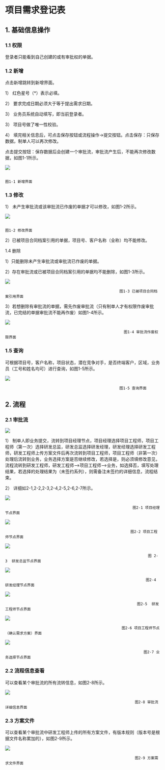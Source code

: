 # 项目需求登记表

## 1. 基础信息操作

### 1.1  权限

登录者只能看到自己创建的或有审批权的单据。

### 1.2   新增

点击新增跳转到新增界面。

1） 红色星号（\*）表示必填。

2） 要求完成日期必须大于等于提出需求日期。

3） 业务员系统自动填写，即当前登录者。

3） 项目号做了唯一性校验。

4） 填完相关信息后，可点击保存按钮或流程操作-&gt;提交按钮。点击保存：只保存数据，制单人可以再次修改。

点击提交按钮：保存数据后会创建一个审批流，审批流产生后，不能再次修改数据，如图1-1所示。

![](../.gitbook/assets/image%20%2865%29.png)

                                                                            图1-1 新增界面

### 1.3   修改

1） 未产生审批流或该审批流已作废的单据才可以修改，如图1-2所示。

![](../.gitbook/assets/image%20%2860%29.png)

                                                                           图1-2 修改界面

2）已被项目合同档案引用的单据，项目号、客户名称（全称）均不能修改。

1.4   删除

1）只能删除未产生审批流或审批流已作废的单据。

2）存在审批流或已被项目合同档案引用的单据均不能删除，如图1-3所示。

![](../.gitbook/assets/image%20%2811%29.png)

                                                        图1-3 已被项目合同档案引用界面

3）若想删除有审批流的单据，需先作废审批流（只有制单人才有权限作废审批流，已完结的单据审批流不能再作废）如图1-4所示。

![](../.gitbook/assets/image%20%2814%29.png)

                                                          图1-4 审批流作废权限界面

### 1.5   查询

可根据项目号，客户名称，项目状态，潜在竞争对手，是否终端客户，区域，业务员（工号和姓名均可）进行查询，如图1-5所示。

![](../.gitbook/assets/image%20%2861%29.png)

                                                        图1-5 查询界面

## 2. 流程

### 2.1  审批流

![](../.gitbook/assets/image%20%2855%29.png)

1）  制单人即业务提交，流转到项目经理节点，项目经理选择项目工程师，项目工程师（第一次）选择研发总监，研发总监选择研发经理，研发经理选择研发工程师，研发工程师上传方案文件后再次流转到项目工程师，项目工程师（非第一次）处理后流转到业务，业务选择方案是否继续修改，若选择是，则必须填修改意见，流程流转到研发工程师，研发工程师—&gt;项目工程师—&gt;业务，如选择否，填写处理结果，若选择的处理结果为（未签约系列），则需备注未签约的详细信息，流程结束。

2）  详细如2-1,2-2,2-3,2-4,2-5,2-6,2-7所示。

![](../.gitbook/assets/image%20%2818%29.png)

                                                              图2-1 项目经理节点界面

![](../.gitbook/assets/image%20%2849%29.png)

                                                             图2-2 项目工程师节点界面


![](../.gitbook/assets/image%20%2830%29.png)

                                                                     图 2-3  研发总监节点界面

![](../.gitbook/assets/image%20%2852%29.png)

                                                                    图2-4  研发经理节点界面

![](../.gitbook/assets/image%20%2862%29.png)

                                                                图2-5  研发工程师节点界面

![](../.gitbook/assets/image%20%2834%29.png)

                                                         图2-6 项目工程师节点（确认需求方案）界面

![](../.gitbook/assets/image%20%2848%29.png)

                                                                   图2-7 业务选择节点界面

### 2.2 流程信息查看

可以查看某个审批流的所有流转信息，如图2-8所示。

![](../.gitbook/assets/image%20%2870%29.png)

                                                               图2-8 审批流详细信息界面

### 2.3   方案文件

可以查看某个审批流中研发工程师上传的所有方案文件，有版本规则（版本号是根据文件名称累加的），如图2-9所示。

![](../.gitbook/assets/image%20%2842%29.png)

                                                               图2-9 方案需求文件界面

